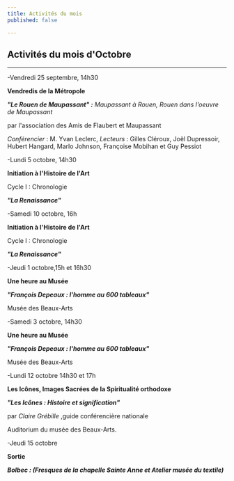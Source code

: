 ```yaml
---
title: Activités du mois
published: false

---
```

## Activités du mois d'Octobre

***

\-Vendredi 25 septembre, 14h30  

**Vendredis de la Métropole**   

**_"Le Rouen de Maupassant" :_** _Maupassant à Rouen, Rouen dans l'oeuvre de Maupassant_   

par l'association des Amis de Flaubert et Maupassant  

_Conférencier_ : M. Yvan Leclerc, _Lecteurs_ : Gilles Cléroux, Joël Dupressoir, Hubert Hangard, Marlo Johnson, Françoise Mobihan et Guy Pessiot  

\-Lundi 5 octobre, 14h30   

**Initiation à l'Histoire de l'Art**  

Cycle I : Chronologie  

**_"La Renaissance"_**  

\-Samedi 10 octobre, 16h  

**Initiation à l'Histoire de l'Art**  

Cycle I : Chronologie  

**_"La Renaissance"_**    

\-Jeudi 1 octobre,15h et 16h30  

**Une heure au Musée**

**_"François Depeaux : l'homme au 600 tableaux"_**  

Musée des Beaux-Arts

\-Samedi 3 octobre, 14h30  

**Une heure au Musée**

**_"François Depeaux : l'homme au 600 tableaux"_**  

Musée des Beaux-Arts  

\-Lundi 12 octobre 14h30 et 17h  

**Les Icônes, Images Sacrées de la Spiritualité orthodoxe**  

**_"Les Icônes : Histoire et signification"_**  

par _Claire Grébille_ ,guide conférencière nationale  

Auditorium du musée des Beaux-Arts.  

\-Jeudi 15 octobre   

**Sortie**  

**_Bolbec : (Fresques de la chapelle Sainte Anne et Atelier musée du textile)_**